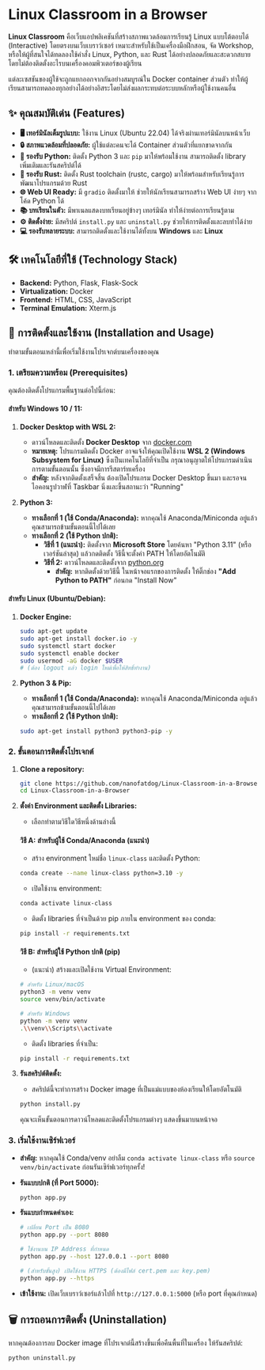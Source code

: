 # Linux Classroom in a Browser

**Linux Classroom** คือเว็บแอปพลิเคชันที่สร้างสภาพแวดล้อมการเรียนรู้ Linux แบบโต้ตอบได้ (Interactive) โดยตรงบนเว็บเบราว์เซอร์ เหมาะสำหรับใช้เป็นเครื่องมือฝึกสอน, จัด Workshop, หรือให้ผู้ที่สนใจได้ทดลองใช้คำสั่ง Linux, Python, และ Rust ได้อย่างปลอดภัยและสะดวกสบาย โดยไม่ต้องติดตั้งอะไรบนเครื่องคอมพิวเตอร์ของผู้เรียน

แต่ละเซสชันของผู้ใช้จะถูกแยกออกจากกันอย่างสมบูรณ์ใน Docker container ส่วนตัว ทำให้ผู้เรียนสามารถทดลองทุกอย่างได้อย่างอิสระโดยไม่ส่งผลกระทบต่อระบบหลักหรือผู้ใช้งานคนอื่น



## ✨ คุณสมบัติเด่น (Features)

* **🖥️ เทอร์มินัลเต็มรูปแบบ:** ใช้งาน Linux (Ubuntu 22.04) ได้จริงผ่านเทอร์มินัลบนหน้าเว็บ
* **🔒 สภาพแวดล้อมที่ปลอดภัย:** ผู้ใช้แต่ละคนจะได้ Container ส่วนตัวที่แยกขาดจากกัน
* **🐍 รองรับ Python:** ติดตั้ง Python 3 และ `pip` มาให้พร้อมใช้งาน สามารถติดตั้ง library เพิ่มเติมและรันสคริปต์ได้
* **🦀 รองรับ Rust:** ติดตั้ง Rust toolchain (rustc, cargo) มาให้พร้อมสำหรับเรียนรู้การพัฒนาโปรแกรมด้วย Rust
* **🌐 Web UI Ready:** มี `gradio` ติดตั้งมาให้ ช่วยให้นักเรียนสามารถสร้าง Web UI ง่ายๆ จากโค้ด Python ได้
* **📚 บทเรียนในตัว:** มีพาเนลแสดงบทเรียนอยู่ข้างๆ เทอร์มินัล ทำให้ง่ายต่อการเรียนรู้ตาม
* **⚙️ ติดตั้งง่าย:** มีสคริปต์ `install.py` และ `uninstall.py` ช่วยให้การติดตั้งและลบทำได้ง่าย
* **💻 รองรับหลายระบบ:** สามารถติดตั้งและใช้งานได้ทั้งบน **Windows** และ **Linux**

## 🛠️ เทคโนโลยีที่ใช้ (Technology Stack)

* **Backend:** Python, Flask, Flask-Sock
* **Virtualization:** Docker
* **Frontend:** HTML, CSS, JavaScript
* **Terminal Emulation:** Xterm.js

## 🚀 การติดตั้งและใช้งาน (Installation and Usage)

ทำตามขั้นตอนเหล่านี้เพื่อเริ่มใช้งานโปรเจกต์บนเครื่องของคุณ

### **1. เตรียมความพร้อม (Prerequisites)**

คุณต้องติดตั้งโปรแกรมพื้นฐานต่อไปนี้ก่อน:

#### **สำหรับ Windows 10 / 11:**

1.  **Docker Desktop with WSL 2:**
    * ดาวน์โหลดและติดตั้ง **Docker Desktop** จาก [docker.com](https://www.docker.com/products/docker-desktop/)
    * **หมายเหตุ:** โปรแกรมติดตั้ง Docker อาจแจ้งให้คุณเปิดใช้งาน **WSL 2 (Windows Subsystem for Linux)** ซึ่งเป็นเทคโนโลยีที่จำเป็น กรุณาอนุญาตให้โปรแกรมดำเนินการตามขั้นตอนนั้น ซึ่งอาจมีการรีสตาร์ทเครื่อง
    * **สำคัญ:** หลังจากติดตั้งเสร็จสิ้น ต้องเปิดโปรแกรม Docker Desktop ขึ้นมา และรอจนไอคอนรูปวาฬที่ Taskbar นิ่งและขึ้นสถานะว่า "Running"

2.  **Python 3:**
    * **ทางเลือกที่ 1 (ใช้ Conda/Anaconda):** หากคุณใช้ Anaconda/Miniconda อยู่แล้ว คุณสามารถข้ามขั้นตอนนี้ไปได้เลย
    * **ทางเลือกที่ 2 (ใช้ Python ปกติ):**
        * **วิธีที่ 1 (แนะนำ):** ติดตั้งจาก **Microsoft Store** โดยค้นหา "Python 3.11" (หรือเวอร์ชันล่าสุด) แล้วกดติดตั้ง วิธีนี้จะตั้งค่า PATH ให้โดยอัตโนมัติ
        * **วิธีที่ 2:** ดาวน์โหลดและติดตั้งจาก [python.org](https://www.python.org/downloads/windows/)
            * **สำคัญ:** หากติดตั้งด้วยวิธีนี้ ในหน้าจอแรกของการติดตั้ง ให้ติ๊กช่อง **"Add Python to PATH"** ก่อนกด "Install Now"

#### **สำหรับ Linux (Ubuntu/Debian):**

1.  **Docker Engine:**
    ```bash
    sudo apt-get update
    sudo apt-get install docker.io -y
    sudo systemctl start docker
    sudo systemctl enable docker
    sudo usermod -aG docker $USER 
    # (ต้อง logout แล้ว login ใหม่เพื่อให้สิทธิ์ทำงาน)
    ```

2.  **Python 3 & Pip:**
    * **ทางเลือกที่ 1 (ใช้ Conda/Anaconda):** หากคุณใช้ Anaconda/Miniconda อยู่แล้ว คุณสามารถข้ามขั้นตอนนี้ไปได้เลย
    * **ทางเลือกที่ 2 (ใช้ Python ปกติ):**
    ```bash
    sudo apt-get install python3 python3-pip -y
    ```

### **2. ขั้นตอนการติดตั้งโปรเจกต์**

1.  **Clone a repository:**
    ```bash
    git clone https://github.com/nanofatdog/Linux-Classroom-in-a-Browser.git
    cd Linux-Classroom-in-a-Browser
    ```

2.  **ตั้งค่า Environment และติดตั้ง Libraries:**
    * เลือกทำตามวิธีใดวิธีหนึ่งด้านล่างนี้

    #### **วิธี A: สำหรับผู้ใช้ Conda/Anaconda (แนะนำ)**
    * สร้าง environment ใหม่ชื่อ `linux-class` และติดตั้ง Python:
    ```bash
    conda create --name linux-class python=3.10 -y
    ```
    * เปิดใช้งาน environment:
    ```bash
    conda activate linux-class
    ```
    * ติดตั้ง libraries ที่จำเป็นด้วย pip ภายใน environment ของ conda:
    ```bash
    pip install -r requirements.txt
    ```

    #### **วิธี B: สำหรับผู้ใช้ Python ปกติ (pip)**
    * (แนะนำ) สร้างและเปิดใช้งาน Virtual Environment:
    ```bash
    # สำหรับ Linux/macOS
    python3 -m venv venv
    source venv/bin/activate
    
    # สำหรับ Windows
    python -m venv venv
    .\\venv\\Scripts\\activate
    ```
    * ติดตั้ง libraries ที่จำเป็น:
    ```bash
    pip install -r requirements.txt
    ```

3.  **รันสคริปต์ติดตั้ง:**
    * สคริปต์นี้จะทำการสร้าง Docker image ที่เป็นแม่แบบของห้องเรียนให้โดยอัตโนมัติ
    ```bash
    python install.py
    ```
    คุณจะเห็นขั้นตอนการดาวน์โหลดและติดตั้งโปรแกรมต่างๆ แสดงขึ้นมาบนหน้าจอ

### **3. เริ่มใช้งานเซิร์ฟเวอร์**

* **สำคัญ:** หากคุณใช้ Conda/venv อย่าลืม `conda activate linux-class` หรือ `source venv/bin/activate` ก่อนรันเซิร์ฟเวอร์ทุกครั้ง!

* **รันแบบปกติ (ที่ Port 5000):**
    ```bash
    python app.py
    ```

* **รันแบบกำหนดค่าเอง:**
    ```bash
    # เปลี่ยน Port เป็น 8080
    python app.py --port 8080
    
    # ใช้งานบน IP Address ที่กำหนด
    python app.py --host 127.0.0.1 --port 8080
    
    # (สำหรับขั้นสูง) เปิดใช้งาน HTTPS (ต้องมีไฟล์ cert.pem และ key.pem)
    python app.py --https
    ```

* **เข้าใช้งาน:**
    เปิดเว็บเบราว์เซอร์แล้วไปที่ `http://127.0.0.1:5000` (หรือ port ที่คุณกำหนด)

## 🗑️ การถอนการติดตั้ง (Uninstallation)

หากคุณต้องการลบ Docker image ที่โปรเจกต์นี้สร้างขึ้นเพื่อคืนพื้นที่ในเครื่อง ให้รันสคริปต์:
```bash
python uninstall.py
